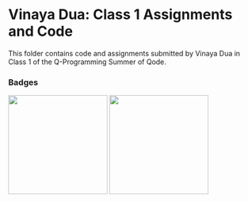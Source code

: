 # Vinaya Dua: Class 1 Assignments and Code
This folder contains code and assignments submitted by Vinaya Dua in Class 1 of the Q-Programming Summer of Qode.
### Badges
<img src="/badges/attendance.png" width="200px" height="200px"> <img src="/badges/assignment.png" width="200px" height="200px">